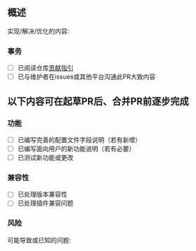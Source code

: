 ## 概述

实现/解决/优化的内容: 

### 事务

- [ ] 已阅读仓库[贡献指引](https://github.com/RockChinQ/QChatGPT/blob/master/CONTRIBUTING.md)
- [ ] 已与维护者在issues或其他平台沟通此PR大致内容

## 以下内容可在起草PR后、合并PR前逐步完成

### 功能

- [ ] 已编写完善的配置文件字段说明（若有新增）
- [ ] 已编写面向用户的新功能说明（若有必要）
- [ ] 已测试新功能或更改

### 兼容性

- [ ] 已处理版本兼容性
- [ ] 已处理插件兼容问题

### 风险

可能导致或已知的问题: 
